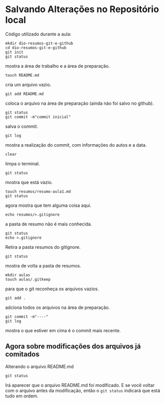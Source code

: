# Salvando Alterações no Repositório local 
Código utilizado durante a aula:
````
mkdir dio-resumos-git-e-github
cd dio-resumos-git-e-github
git init
git status
````
mostra a área de trabalho e a área de preparação.
````
touch README.md
````
cria um arquivo vazio.
````
git add README.md
````
coloca o arquivo na área de preparação (ainda não foi salvo no github).
````
git status
git commit -m"commit inicial"
````
salva o commit.
````
git log
````
mostra a realização do commit, com informações do autos e a data.
````
clear
````
limpa o terminal.
````
git status
````
mostra que está vazio.
````
touch resumos/resumo-aula1.md
git status
````
agora mostra que tem alguma coisa aqui.
````
echo resumos/>.gitignore
````
a pasta de resumo não é mais conhecida.
````
git status
echo >.gitignore
````
Retira a pasta resumos do gitignore.
````
git status
````
mostra de volta a pasta de resumos.

````
mkdir aulas
touch aulas/.gitkeep
````
para que o git reconheça os arquivos vazios.
````
git add .
````
adciona todos os arquivos na área de preparação.
````
git commit -m"----"
git log
````
mostra o que estiver em cima é o commit mais recente.

## Agora sobre modificações dos arquivos já comitados
Alterando o arquivo README.md
````
git status
````
Irá aparecer que o arquivo README.md foi modificado. E se você voltar com o arquivo antes da modificação, então o `git status` indicará que está tudo em ordem.
